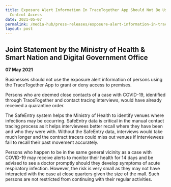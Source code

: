 ```yaml
---
title: Exposure Alert Information In TraceTogether App Should Not Be Used To
  Control Access
date: 2021-05-07
permalink: /media-hub/press-releases/exposure-alert-information-in-tracetogether-app-should-not-be-used-to-control-access/
layout: post
---
```

## Joint Statement by the Ministry of Health & Smart Nation and Digital Government Office

**07 May 2021**

Businesses should  not  use the exposure alert information of persons using the TraceTogether App to grant or deny access to premises.

Persons who are deemed close contacts of a case with COVID-19, identified through TraceTogether and contact tracing interviews, would have already received a quarantine order.

The SafeEntry system helps the Ministry of Health to identify venues where infections may be occurring. SafeEntry data is critical in the manual contact tracing process as it helps interviewees better recall where they have been and who they were with. Without the SafeEntry data, interviews would take much longer and the contract tracers could miss out venues if interviewees fail to recall their past movement accurately.

Persons who happen to be in the same general vicinity as a case with COVID-19 may receive alerts to monitor their health for 14 days and be advised to see a doctor promptly should they develop symptoms of acute respiratory infection. However, the risk is very small as they may not have interacted with the case at close quarters given the size of the mall. Such persons are not restricted from continuing with their regular activities.